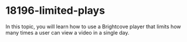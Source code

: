 # 18196-limited-plays
In this topic, you will learn how to use a Brightcove player that limits how many times a user can view a video in a single day.
